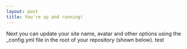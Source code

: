 ```yaml
---
layout: post
title: You're up and running!
---
```


Next you can update your site name, avatar and other options using the _config.yml file in the root of your repository (shown below).
test
